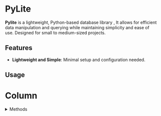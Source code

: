 # PyLite

**Pylite** is a lightweight, Python-based database library , It allows for efficient data manipulation and querying while maintaining simplicity and ease of use. Designed for small to medium-sized projects.

## Features

- **Lightweight and Simple**: Minimal setup and configuration needed.

## Usage

# Column

<details>
<summary>Methods</summary>

| Method                   | Description                                                                                                                                              |
|--------------------------|----------------------------------------------------------------------------------------------------------------------------------------------------------|
| `Add(value)`             | Adds a single value of the correct type to the column.                                                                                                   |
| `AddAll(*values)`        | Adds multiple values at once to the column.                                                                                                              |
| `Get(index)`             | Returns the value at the specified index.                                                                                                                |
| `RemoveFirst()`          | Removes the first element from the column.                                                                                                               |
| `RemoveLast()`           | Removes the last element from the column.                                                                                                             |
| `RemoveAll(value)`       | Removes all occurrences of the specified value from the column.                                                                                        |
| `RemoveAt(index)`        | Removes the element at the specified index.                                                                                                           |
| `Removeif(func)`         | Removes elements that satisfy the condition defined in the provided function.                                                                          |
| `Getif(func)`            | Retrieves all elements that satisfy the condition defined in the provided function.                                                                    |
| `between(start, end)`    | Checks which values are within the specified range (inclusive).                                                                                      |
| `Apply(func)`            | Applies a function to each element in the column.                                                                                                      |

</details>
